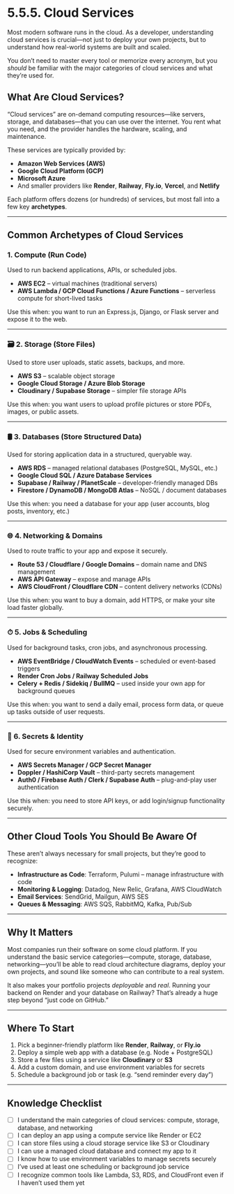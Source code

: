 # 5.5.5. Cloud Services


Most modern software runs in the cloud. As a developer, understanding cloud services is crucial—not just to deploy your own projects, but to understand how real-world systems are built and scaled.

You don’t need to master every tool or memorize every acronym, but you *should* be familiar with the major categories of cloud services and what they’re used for.

## What Are Cloud Services?

“Cloud services” are on-demand computing resources—like servers, storage, and databases—that you can use over the internet. You rent what you need, and the provider handles the hardware, scaling, and maintenance.

These services are typically provided by:

* **Amazon Web Services (AWS)**
* **Google Cloud Platform (GCP)**
* **Microsoft Azure**
* And smaller providers like **Render**, **Railway**, **Fly.io**, **Vercel**, and **Netlify**

Each platform offers dozens (or hundreds) of services, but most fall into a few key **archetypes**.

---

## Common Archetypes of Cloud Services

### 1. Compute (Run Code)

Used to run backend applications, APIs, or scheduled jobs.

* **AWS EC2** – virtual machines (traditional servers)
* **AWS Lambda / GCP Cloud Functions / Azure Functions** – serverless compute for short-lived tasks

Use this when: you want to run an Express.js, Django, or Flask server and expose it to the web.

---

### 🗃 2. Storage (Store Files)

Used to store user uploads, static assets, backups, and more.

* **AWS S3** – scalable object storage
* **Google Cloud Storage / Azure Blob Storage**
* **Cloudinary / Supabase Storage** – simpler file storage APIs

Use this when: you want users to upload profile pictures or store PDFs, images, or public assets.

---

### 🛢 3. Databases (Store Structured Data)

Used for storing application data in a structured, queryable way.

* **AWS RDS** – managed relational databases (PostgreSQL, MySQL, etc.)
* **Google Cloud SQL / Azure Database Services**
* **Supabase / Railway / PlanetScale** – developer-friendly managed DBs
* **Firestore / DynamoDB / MongoDB Atlas** – NoSQL / document databases

Use this when: you need a database for your app (user accounts, blog posts, inventory, etc.)

---

### 🌐 4. Networking & Domains

Used to route traffic to your app and expose it securely.

* **Route 53 / Cloudflare / Google Domains** – domain name and DNS management
* **AWS API Gateway** – expose and manage APIs
* **AWS CloudFront / Cloudflare CDN** – content delivery networks (CDNs)

Use this when: you want to buy a domain, add HTTPS, or make your site load faster globally.

---

### ⏱ 5. Jobs & Scheduling

Used for background tasks, cron jobs, and asynchronous processing.

* **AWS EventBridge / CloudWatch Events** – scheduled or event-based triggers
* **Render Cron Jobs / Railway Scheduled Jobs**
* **Celery + Redis / Sidekiq / BullMQ** – used inside your own app for background queues

Use this when: you want to send a daily email, process form data, or queue up tasks outside of user requests.

---

### 🔐 6. Secrets & Identity

Used for secure environment variables and authentication.

* **AWS Secrets Manager / GCP Secret Manager**
* **Doppler / HashiCorp Vault** – third-party secrets management
* **Auth0 / Firebase Auth / Clerk / Supabase Auth** – plug-and-play user authentication

Use this when: you need to store API keys, or add login/signup functionality securely.

---

## Other Cloud Tools You Should Be Aware Of

These aren’t always necessary for small projects, but they’re good to recognize:

* **Infrastructure as Code**: Terraform, Pulumi – manage infrastructure with code
* **Monitoring & Logging**: Datadog, New Relic, Grafana, AWS CloudWatch
* **Email Services**: SendGrid, Mailgun, AWS SES
* **Queues & Messaging**: AWS SQS, RabbitMQ, Kafka, Pub/Sub

---

## Why It Matters

Most companies run their software on some cloud platform. If you understand the basic service categories—compute, storage, database, networking—you’ll be able to read cloud architecture diagrams, deploy your own projects, and sound like someone who can contribute to a real system.

It also makes your portfolio projects *deployable* and *real*. Running your backend on Render and your database on Railway? That’s already a huge step beyond “just code on GitHub.”

---

## Where To Start

1. Pick a beginner-friendly platform like **Render**, **Railway**, or **Fly.io**
2. Deploy a simple web app with a database (e.g. Node + PostgreSQL)
3. Store a few files using a service like **Cloudinary** or **S3**
4. Add a custom domain, and use environment variables for secrets
5. Schedule a background job or task (e.g. “send reminder every day”)

---

## Knowledge Checklist

* [ ] I understand the main categories of cloud services: compute, storage, database, and networking
* [ ] I can deploy an app using a compute service like Render or EC2
* [ ] I can store files using a cloud storage service like S3 or Cloudinary
* [ ] I can use a managed cloud database and connect my app to it
* [ ] I know how to use environment variables to manage secrets securely
* [ ] I’ve used at least one scheduling or background job service
* [ ] I recognize common tools like Lambda, S3, RDS, and CloudFront even if I haven’t used them yet
